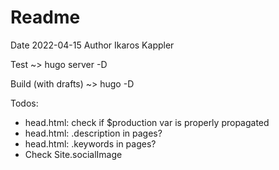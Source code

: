 
# Readme
Date 2022-04-15
Author Ikaros Kappler

Test
~> hugo server -D

Build (with drafts)
~> hugo -D

Todos:
* head.html: check if $production var is properly propagated
* head.html: .description in pages?
* head.html: .keywords in pages?
* Check Site.socialImage


